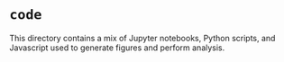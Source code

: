 # `code`
This directory contains a mix of Jupyter notebooks, Python scripts, and Javascript
used to generate figures and perform analysis.